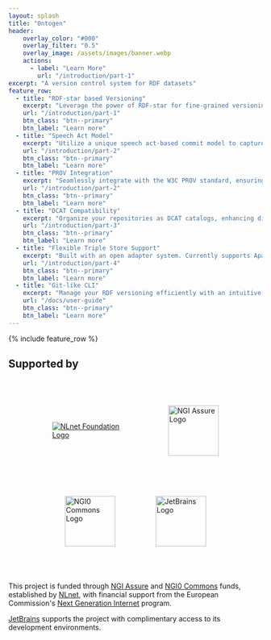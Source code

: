 ```yaml
---
layout: splash
title: "Ontogen"
header:
    overlay_color: "#000"
    overlay_filter: "0.5"
    overlay_image: /assets/images/banner.webp
    actions:
      - label: "Learn More"
        url: "/introduction/part-1"
excerpt: "A version control system for RDF datasets"
feature_row:
  - title: "RDF-star based Versioning"
    excerpt: "Leverage the power of RDF-star for fine-grained versioning of your RDF datasets, enabling precise tracking of changes at the statement level."
    url: "/introduction/part-1"
    btn_class: "btn--primary"
    btn_label: "Learn more"
  - title: "Speech Act Model"
    excerpt: "Utilize a unique speech act-based commit model to capture not just data changes, but also the context, intention, and provenance behind each modification."
    url: "/introduction/part-2"
    btn_class: "btn--primary"
    btn_label: "Learn more"
  - title: "PROV Integration"
    excerpt: "Seamlessly integrate with the W3C PROV standard, ensuring comprehensive tracking of data origin, transformations, and attributions."
    url: "/introduction/part-2"
    btn_class: "btn--primary"
    btn_label: "Learn more"
  - title: "DCAT Compatibility"
    excerpt: "Organize your repositories as DCAT catalogs, enhancing discoverability and interoperability within the broader data ecosystem."
    url: "/introduction/part-3"
    btn_class: "btn--primary"
    btn_label: "Learn more"
  - title: "Flexible Triple Store Support"
    excerpt: "Built with an open adapter system. Currently supports Apache Jena Fuseki and Oxigraph, with the flexibility to add more triple stores in the future."
    url: "/introduction/part-4"
    btn_class: "btn--primary"
    btn_label: "Learn more"
  - title: "Git-like CLI"
    excerpt: "Manage your RDF versioning efficiently with an intuitive command-line interface, offering familiar VCS-like commands tailored for RDF datasets."
    url: "/docs/user-guide"
    btn_class: "btn--primary"
    btn_label: "Learn more"
---
```

{% include feature_row %}

## Supported by

<div style="display: flex; justify-content: center; align-items: center; margin-top: 30px; margin-bottom: 30px; flex-wrap: wrap;">
  <a href="https://nlnet.nl/" style="margin: 40px;"><img src="https://nlnet.nl/logo/banner.svg" alt="NLnet Foundation Logo" style="max-width: 150px; height: auto;"></a>
  <a href="https://nlnet.nl/assure" style="margin: 40px;"><img src="https://nlnet.nl/logo/NGI/NGIAssure.purpleblue.hex.svg" alt="NGI Assure Logo" style="max-width: 150px; height: 100px;"></a>
  <a href="https://nlnet.nl/commonsfund/" style="margin: 40px;"><img src="https://nlnet.nl/image/logos/NGI0CommonsFund_tag.svg" alt="NGI0 Commons Logo" style="max-width: 150px; height: 100px;"></a>
  <a href="https://jb.gg/OpenSource" style="margin: 40px;"><img src="https://resources.jetbrains.com/storage/products/company/brand/logos/jetbrains.svg" alt="JetBrains Logo" style="max-width: 150px; height: 100px;"></a>
</div>

This project is funded through [NGI Assure](https://nlnet.nl/assure) and [NGI0 Commons](https://nlnet.nl/commonsfund/) funds, established by [NLnet](https://nlnet.nl), with financial support from the European Commission's [Next Generation Internet](https://ngi.eu) program.

[JetBrains](https://jb.gg/OpenSource) supports the project with complimentary access to its development environments.
